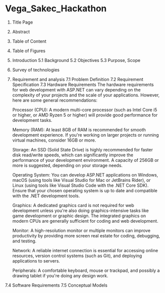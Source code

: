 # Vega_Sakec_Hackathon
1. Title Page
2. Abstract
3. Table of Content
4. Table of Figures
5. Introduction
5.1 Background
5.2 Objectives
5.3 Purpose, Scope
6. Survey of technologies
7. Requirement and analysis
7.1 Problem Definition
7.2 Requirement Specification
7.3 Hardware Requirements
   The hardware requirements for web development with ASP.NET can vary depending on the complexity of your projects and the scale of your applications. However, here are some general recommendations:

    Processor (CPU): A modern multi-core processor (such as Intel Core i5 or higher, or AMD Ryzen 5 or higher) will provide good performance for development tasks.

    Memory (RAM): At least 8GB of RAM is recommended for smooth development experience. If you're working on larger projects or running virtual machines, consider 16GB or more.

    Storage: An SSD (Solid State Drive) is highly recommended for faster disk read/write speeds, which can significantly improve the performance of your development environment. A capacity of 256GB or more is         suggested, depending on your storage needs.

    Operating System: You can develop ASP.NET applications on Windows, macOS (using tools like Visual Studio for Mac or JetBrains Rider), or Linux (using tools like Visual Studio Code with the .NET Core SDK).         Ensure that your chosen operating system is up to date and compatible with the .NET development tools.

    Graphics: A dedicated graphics card is not required for web development unless you're also doing graphics-intensive tasks like game development or graphic design. The integrated graphics on modern CPUs are        generally sufficient for coding and web development.

    Monitor: A high-resolution monitor or multiple monitors can improve productivity by providing more screen real estate for coding, debugging, and testing.

   Network: A reliable internet connection is essential for accessing online resources, version control systems (such as Git), and deploying applications to servers.

   Peripherals: A comfortable keyboard, mouse or trackpad, and possibly a drawing tablet if you're doing any design work.


7.4 Software Requirements
7.5 Conceptual Models
